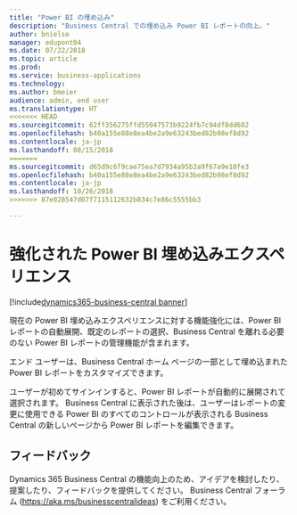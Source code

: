 ```yaml
---
title: "Power BI の埋め込み"
description: "Business Central での埋め込み Power BI レポートの向上。"
author: bnielse
manager: edupont04
ms.date: 07/22/2018
ms.topic: article
ms.prod: 
ms.service: business-applications
ms.technology: 
ms.author: bmeier
audience: admin, end user
ms.translationtype: HT
<<<<<<< HEAD
ms.sourcegitcommit: 62ff356275ffd55047573b9224fb7c94df8dd602
ms.openlocfilehash: b40a155e88e8ea4be2a9e63243bed82b98ef8d92
ms.contentlocale: ja-jp
ms.lasthandoff: 08/15/2018
=======
ms.sourcegitcommit: d65d9c6f9cae75ea7d7934a95b3a9f67a9e10fe3
ms.openlocfilehash: b40a155e88e8ea4be2a9e63243bed82b98ef8d92
ms.contentlocale: ja-jp
ms.lasthandoff: 10/26/2018
>>>>>>> 87e028547d07f7115112632b834c7e86c5555bb3

---
```


# <a name="enhanced-power-bi-embed-experience"></a>強化された Power BI 埋め込みエクスペリエンス

[!include[dynamics365-business-central banner](../includes/dynamics365-business-central.md)]



現在の Power BI 埋め込みエクスペリエンスに対する機能強化には、Power BI レポートの自動展開、既定のレポートの選択、Business Central を離れる必要のない Power BI レポートの管理機能が含まれます。

エンド ユーザーは、Business Central ホーム ページの一部として埋め込まれた Power BI レポートをカスタマイズできます。  

ユーザーが初めてサインインすると、Power BI レポートが自動的に展開されて選択されます。 Business Central に表示された後は、ユーザーはレポートの変更に使用できる Power BI のすべてのコントロールが表示される Business Central の新しいページから Power BI レポートを編集できます。

<!--
### Who uses this feature
End users, admins
## Status
### Availability
Cloud, On-premises, Hybrid
### Regional availability
No regional restrictions. All Dynamics 365 Business Central supported markets.
-->

## <a name="tell-us-what-you-think"></a>フィードバック
Dynamics 365 Business Central の機能向上のため、アイデアを検討したり、提案したり、フィードバックを提供してください。 Business Central フォーラム (https://aka.ms/businesscentralideas) をご利用ください。

